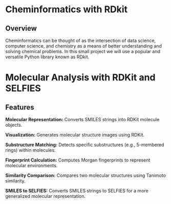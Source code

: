 # Cheminformatics with RDkit


## Overview

Cheminformatics can be thought of as the intersection of data science, computer science, and chemistry as a means of better understanding and solving chemical problems. In this small project we will use a popular and versatile Python library known as RDkit.


# Molecular Analysis with RDKit and SELFIES

## Features

**Molecular Representation:** Converts SMILES strings into RDKit molecule objects.

**Visualization:** Generates molecular structure images using RDKit.

**Substructure Matching:** Detects specific substructures (e.g., 5-membered rings) within molecules.

**Fingerprint Calculation:** Computes Morgan fingerprints to represent molecular environments.

**Similarity Comparison:** Compares two molecular structures using Tanimoto similarity.

**SMILES to SELFIES:** Converts SMILES strings to SELFIES for a more generalized molecular representation.


